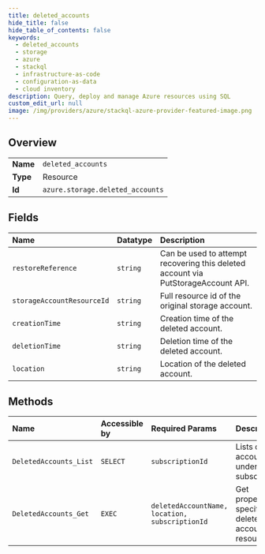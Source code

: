 ```yaml
---
title: deleted_accounts
hide_title: false
hide_table_of_contents: false
keywords:
  - deleted_accounts
  - storage
  - azure    
  - stackql
  - infrastructure-as-code
  - configuration-as-data
  - cloud inventory
description: Query, deploy and manage Azure resources using SQL
custom_edit_url: null
image: /img/providers/azure/stackql-azure-provider-featured-image.png
---
```

  
    

## Overview
<table><tbody>
<tr><td><b>Name</b></td><td><code>deleted_accounts</code></td></tr>
<tr><td><b>Type</b></td><td>Resource</td></tr>
<tr><td><b>Id</b></td><td><code>azure.storage.deleted_accounts</code></td></tr>
</tbody></table>

## Fields
| Name | Datatype | Description |
|:-----|:---------|:------------|
| `restoreReference` | `string` | Can be used to attempt recovering this deleted account via PutStorageAccount API. |
| `storageAccountResourceId` | `string` | Full resource id of the original storage account. |
| `creationTime` | `string` | Creation time of the deleted account. |
| `deletionTime` | `string` | Deletion time of the deleted account. |
| `location` | `string` | Location of the deleted account. |
## Methods
| Name | Accessible by | Required Params | Description |
|:-----|:--------------|:----------------|:------------|
| `DeletedAccounts_List` | `SELECT` | `subscriptionId` | Lists deleted accounts under the subscription. |
| `DeletedAccounts_Get` | `EXEC` | `deletedAccountName, location, subscriptionId` | Get properties of specified deleted account resource. |
